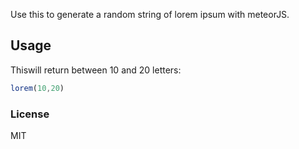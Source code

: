 Use this to generate a random string of lorem ipsum with meteorJS.

## Usage

Thiswill return between 10 and 20 letters:

```javascript
lorem(10,20)
```

### License

MIT